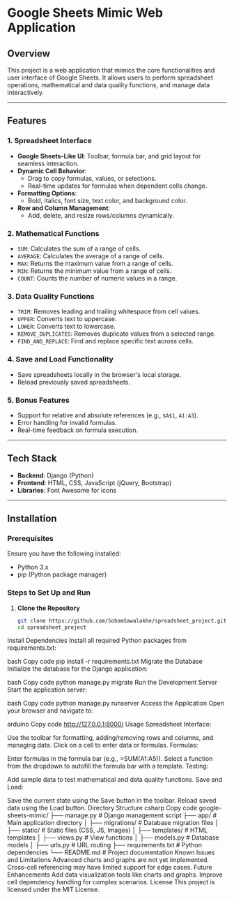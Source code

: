 # Google Sheets Mimic Web Application  

## Overview  
This project is a web application that mimics the core functionalities and user interface of Google Sheets. It allows users to perform spreadsheet operations, mathematical and data quality functions, and manage data interactively.

---

## Features  

### 1. Spreadsheet Interface  
- **Google Sheets-Like UI**: Toolbar, formula bar, and grid layout for seamless interaction.  
- **Dynamic Cell Behavior**:  
  - Drag to copy formulas, values, or selections.  
  - Real-time updates for formulas when dependent cells change.  
- **Formatting Options**:  
  - Bold, italics, font size, text color, and background color.  
- **Row and Column Management**:  
  - Add, delete, and resize rows/columns dynamically.  

### 2. Mathematical Functions  
- `SUM`: Calculates the sum of a range of cells.  
- `AVERAGE`: Calculates the average of a range of cells.  
- `MAX`: Returns the maximum value from a range of cells.  
- `MIN`: Returns the minimum value from a range of cells.  
- `COUNT`: Counts the number of numeric values in a range.  

### 3. Data Quality Functions  
- `TRIM`: Removes leading and trailing whitespace from cell values.  
- `UPPER`: Converts text to uppercase.  
- `LOWER`: Converts text to lowercase.  
- `REMOVE_DUPLICATES`: Removes duplicate values from a selected range.  
- `FIND_AND_REPLACE`: Find and replace specific text across cells.  

### 4. Save and Load Functionality  
- Save spreadsheets locally in the browser's local storage.  
- Reload previously saved spreadsheets.  

### 5. Bonus Features  
- Support for relative and absolute references (e.g., `$A$1`, `A1:A3`).  
- Error handling for invalid formulas.  
- Real-time feedback on formula execution.

---

## Tech Stack  
- **Backend**: Django (Python)  
- **Frontend**: HTML, CSS, JavaScript (jQuery, Bootstrap)  
- **Libraries**: Font Awesome for icons  

---

## Installation  

### Prerequisites  
Ensure you have the following installed:  
- Python 3.x  
- pip (Python package manager)  

### Steps to Set Up and Run  

1. **Clone the Repository**  
   ```bash
   git clone https://github.com/SohamSawalakhe/spreadsheet_project.git
   cd spreadsheet_project


Install Dependencies
Install all required Python packages from requirements.txt:

bash
Copy code
pip install -r requirements.txt
Migrate the Database
Initialize the database for the Django application:

bash
Copy code
python manage.py migrate
Run the Development Server
Start the application server:

bash
Copy code
python manage.py runserver
Access the Application
Open your browser and navigate to:

arduino
Copy code
http://127.0.0.1:8000/
Usage
Spreadsheet Interface:

Use the toolbar for formatting, adding/removing rows and columns, and managing data.
Click on a cell to enter data or formulas.
Formulas:

Enter formulas in the formula bar (e.g., =SUM(A1:A5)).
Select a function from the dropdown to autofill the formula bar with a template.
Testing:

Add sample data to test mathematical and data quality functions.
Save and Load:

Save the current state using the Save button in the toolbar.
Reload saved data using the Load button.
Directory Structure
csharp
Copy code
google-sheets-mimic/
├── manage.py                 # Django management script
├── app/                      # Main application directory
│   ├── migrations/           # Database migration files
│   ├── static/               # Static files (CSS, JS, images)
│   ├── templates/            # HTML templates
│   ├── views.py              # View functions
│   ├── models.py             # Database models
│   ├── urls.py               # URL routing
├── requirements.txt          # Python dependencies
└── README.md                 # Project documentation
Known Issues and Limitations
Advanced charts and graphs are not yet implemented.
Cross-cell referencing may have limited support for edge cases.
Future Enhancements
Add data visualization tools like charts and graphs.
Improve cell dependency handling for complex scenarios.
License
This project is licensed under the MIT License.



